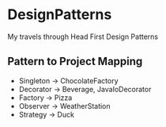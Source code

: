 # DesignPatterns

My travels through Head First Design Patterns

## Pattern to Project Mapping

* Singleton -> ChocolateFactory
* Decorator -> Beverage, JavaIoDecorator
* Factory -> Pizza
* Observer -> WeatherStation
* Strategy -> Duck
